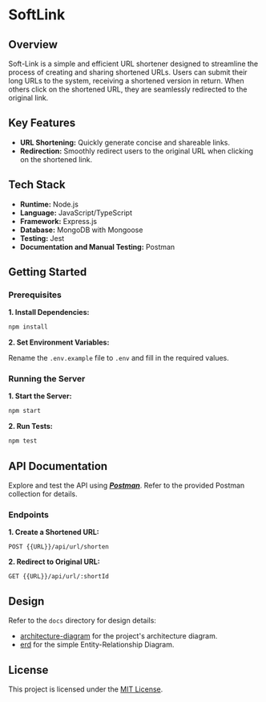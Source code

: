 # SoftLink

## Overview

Soft-Link is a simple and efficient URL shortener designed to streamline the process of creating and sharing shortened URLs. Users can submit their long URLs to the system, receiving a shortened version in return. When others click on the shortened URL, they are seamlessly redirected to the original link.

## Key Features

- **URL Shortening:** Quickly generate concise and shareable links.
- **Redirection:** Smoothly redirect users to the original URL when clicking on the shortened link.

## Tech Stack

- **Runtime:** Node.js
- **Language:** JavaScript/TypeScript
- **Framework:** Express.js
- **Database:** MongoDB with Mongoose
- **Testing:** Jest
- **Documentation and Manual Testing:** Postman

## Getting Started

### Prerequisites

**1. Install Dependencies:**

```bash
npm install
```

**2. Set Environment Variables:**

Rename the `.env.example` file to `.env` and fill in the required values.

### Running the Server

**1. Start the Server:**

```bash
npm start
```

**2. Run Tests:**

```bash
npm test
```

## API Documentation

Explore and test the API using **_[Postman](https://documenter.getpostman.com/view/27682136/2s9Ykkf2yb)_**. Refer to the provided Postman collection for details.

### Endpoints

**1. Create a Shortened URL:**

```http
POST {{URL}}/api/url/shorten
```

**2. Redirect to Original URL:**

```http
GET {{URL}}/api/url/:shortId
```

## Design

Refer to the `docs` directory for design details:

- [architecture-diagram](./docs/architecture-digram/arch-digram.png) for the project's architecture diagram.
- [erd](./docs/erd/erd.png) for the simple Entity-Relationship Diagram.

## License

This project is licensed under the [MIT License](./LICENSE).
